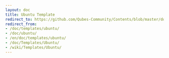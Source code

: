 ```yaml
---
layout: doc
title: Ubuntu Template
redirect_to: https://github.com/Qubes-Community/Contents/blob/master/docs/os/ubuntu.md
redirect_from:
- /doc/templates/ubuntu/
- /doc/ubuntu/
- /en/doc/templates/ubuntu/
- /doc/Templates/Ubuntu/
- /wiki/Templates/Ubuntu/
---
```


